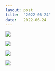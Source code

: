 ```yaml
---
layout: post
title:  "2022-06-24"
date:   2022-06-24
---
```


![]({{site.baseurl}}/assets/lazy/2022-06-24--10-57-55.jpeg)

![]({{site.baseurl}}/assets/lazy/2022-06-24--08-07-43.jpeg)

![]({{site.baseurl}}/assets/lazy/2022-06-24--11-33-13.jpeg)

![]({{site.baseurl}}/assets/lazy/2022-06-24--12-44-17.jpeg)
